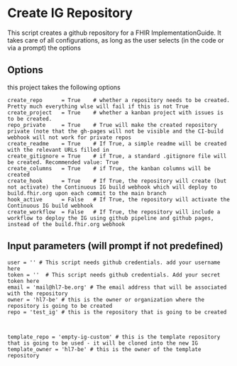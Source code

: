 # Create IG Repository

This script creates a github repository for a FHIR ImplementationGuide. It takes care of all configurations, as long as the user selects (in the code or via a prompt) the options


## Options
this project takes the following options

```
create_repo      = True    # whether a repository needs to be created. Pretty much everything wlse will fail if this is not True 
create_project   = True    # whether a kanban project with issues is to be created.
repo_private     = True    # True will make the created repository private (note that the gh-pages will not be visible and the CI-build webhook will not work for private repos
create_readme    = True    # If True, a simple readme will be created with the relevant URLs filled in
create_gitignore = True    # if True, a standard .gitignore file will be created. Recommended value: True
create_columns   = True    # if True, the kanban columns will be created
create_hook      = True    # If True, the repository will create (but not activate) the Continuous IG build webhook which will deploy to build.fhir.org upon each commit to the main branch
hook_active      = False   # If True, the repository will activate the Continuous IG build webhook
create_workflow  = False   # If True, the repository will include a workflow to deploy the IG using github pipeline and github pages, instead of the build.fhir.org webhook
```

## Input parameters (will prompt if not predefined)
```
user = '' # This script needs github credentials. add your username here
token = ''  # This script needs github credentials. Add your secret token here
email = 'mail@hl7-be.org' # The email address that will be associated with the repository
owner = 'hl7-be' # this is the owner or organization where the repository is going to be created
repo = 'test_ig' # this is the repository that is going to be created



template_repo = 'empty-ig-custom' # this is the template repository that is going to be used - it will be cloned into the new IG
template_owner = 'hl7-be' # this is the owner of the template repository
```
